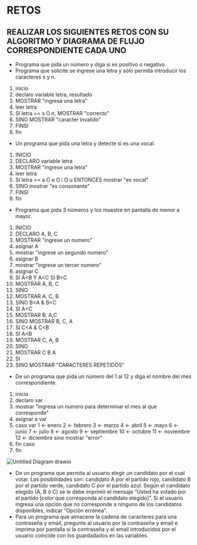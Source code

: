 # RETOS
## REALIZAR LOS SIGUIENTES RETOS CON SU ALGORITMO Y DIAGRAMA DE FLUJO CORRESPONDIENTE CADA UNO 

* Programa que pida un número y diga si es positivo o negativo
* Programa que solicite se ingrese una letra y sólo permita introducir los caracteres s y n.

1. inicio
2.  declaro variable letra, resultado
3.  MOSTRAR "ingresa una letra"
4.  leer letra
5.  SI letra == s O n, MOSTRAR "correcto"
6.  SINO MOSTRAR "caracter invalido"
7.  FINSI
8.  fin


* Un programa que pida una letra y detecte si es una vocal. 
1. INICIO
2. DECLARO variable letra
3. MOSTRAR "ingrese una letra"
4. leer letra
5. SI letra == a O e O i O u ENTONCES mostrar "es vocal"
6. SINO mostrar "es consonante"
7. FINSI
8. fin

* Programa que pida 3 números y los muestre en pantalla de menor a mayor.

1. INICIO
2. DECLARO A, B, C
3. MOSTRAR "ingrese un numero"
4. asignar A
5. mostrar "ingrese un segundo numero"
6. asignar B
7. mostrar "ingrese un tercer numero"
8. asignar C
9. SI A<B Y A<C
                SI B<C
28. MOSTRAR A, B, C
29. SINO
30. MOSTRAR A, C, B
31. SINO B<A & B<C
32. SI A<C
33. MOSTRAR B, A,C
34. SINO MOSTRAR B, C, A
35. SI C<A & C<B
36. SI A<B
37. MOSTRAR C, A, B
38. SINO
39. MOSTRAR C B A
40. SI
41. SINO MOSTRAR "CARACTERES REPETIDOS"


* De un programa que pida un número del 1 al 12 y diga el nombre del mes correspondiente.
1. inicio
2. declaro var
3. mostrar "ingresa un numero para determinar el mes al que corresponde"
4. asignar a var
5. caso var
1 <- enero
2 <- febrero
3 <- marzo
4 <- abril
5 <- mayo
6 <- junio
7 <- julio
8 <- agosto
9 <- septiembre
10 <- octubre
11 <- noviembre
12 <- diciembre
sino mostrar "error"
6. fin caso
7. fin

![Untitled Diagram drawio](https://user-images.githubusercontent.com/103066775/164532370-dd697f7f-1be4-4a98-86d8-6642f980719c.png)



* De un programa que permita al usuario elegir un candidato por el cual votar. Las posibilidades son: candidato A por el partido rojo, candidato B por el partido verde, candidato C por el partido azul. Según el candidato elegido (A, B ó C) se le debe imprimir el mensaje “Usted ha votado por el partido [color que corresponda al candidato elegido]”. Si el usuario ingresa una opción que no corresponde a ninguno de los candidatos disponibles, indicar “Opción errónea”.
* Para un programa que almacene la cadena de caracteres para una contraseña y email, pregunte al usuario por la contraseña y email e imprima por pantalla si la contraseña y el email introducidos por el usuario coincide con los guardadados en las variables.
